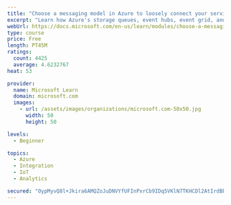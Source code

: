 ```yaml
---
title: "Choose a messaging model in Azure to loosely connect your services"
excerpt: "Learn how Azure's storage queues, event hubs, event grid, and service bus can improve your communication between devices."
webUrl: https://docs.microsoft.com/en-us/learn/modules/choose-a-messaging-model-in-azure-to-connect-your-services/
type: course
price: Free
length: PT45M
ratings:
  count: 4425
  average: 4.6232767
heat: 53

provider:
  name: Microsoft Learn
  domain: microsoft.com
  images:
    - url: /assets/images/organizations/microsoft.com-50x50.jpg
      width: 50
      height: 50

levels:
  - Beginner

topics:
  - Azure
  - Integration
  - IoT
  - Analytics

secured: "OypMyvQ8l+Jkira6AMQZoJuDNVYfUFInPxrCb9IDq5VKlN7TKHCDl2AtIrdBb9V90WZ0bDjrgs7wgf4Ouq3EyG5/dFs3bau7j2Jn3e/hdvlcyGyZp2RSS7UAp7ZSEA4IRqP/zf4pRzkPgWkrsm1OsDPx8hTYhls9BcbQunMiUWtaFCTggOqM7rjWxUqUTQ4vNBhGbat3K/o1tIfyUJoAZ1t9l5mAR8DeBDvRWUceCoM1DCaG7+l3zN8/qlt+PRNe81rAkHmUct8RAsUd/j2OSnC4xmqah3E58Mw2pQBKYJ8ImBYW2tJ0nE8pHm7Gt5d6iQ2BISyFef+SxncMvUjOdNUL1NdHsLOa66jcg+ijhkYiXsG96W+yqnNEuGY1N0eghqE3nFXIBmqNrvwvKTeAxmod/c0NG60Y41xVgx1B6dU=;nGpXSps+0Z45uOEIcweCfQ=="
---
```


